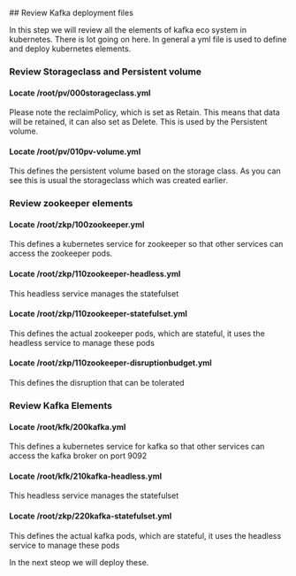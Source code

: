 ## Review Kafka deployment files 

In this step we will review all the elements of kafka eco system in kubernetes.
 There is lot going on here. In general a yml file is used to define and deploy kubernetes elements. 


### Review Storageclass and Persistent volume

#### Locate /root/pv/000storageclass.yml
Please note the reclaimPolicy, which is set as Retain. 
This means that data will be retained, it can also set as Delete. This is used by the Persistent volume.

#### Locate /root/pv/010pv-volume.yml 
This defines the persistent volume based on the storage class.
As you can see this is usual the storageclass which was created earlier.
 
### Review zookeeper elements 

#### Locate /root/zkp/100zookeeper.yml
This defines a kubernetes service for zookeeper so that other services can access the zookeeper pods. 

#### Locate /root/zkp/110zookeeper-headless.yml
This headless service manages the statefulset

#### Locate  /root/zkp/110zookeeper-statefulset.yml
This defines the actual zookeeper pods, which are stateful, it uses the headless service to manage these pods

#### Locate /root/zkp/110zookeeper-disruptionbudget.yml
This defines the disruption that can be tolerated

### Review Kafka Elements

#### Locate /root/kfk/200kafka.yml
This defines a kubernetes service for kafka so that other services can access the kafka broker on port 9092 

#### Locate /root/kfk/210kafka-headless.yml
This headless service manages the statefulset

#### Locate  /root/zkp/220kafka-statefulset.yml
This defines the actual kafka pods, which are stateful, it uses the headless service to manage these pods

In the next steop we will deploy these.